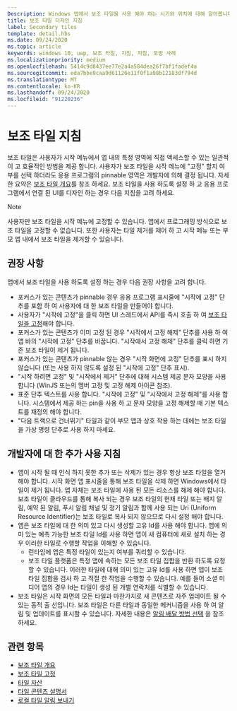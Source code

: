 ```yaml
---
Description: Windows 앱에서 보조 타일을 사용 해야 하는 시기와 위치에 대해 알아봅니다.
title: 보조 타일 디자인 지침
label: Secondary tiles
template: detail.hbs
ms.date: 09/24/2020
ms.topic: article
keywords: windows 10, uwp, 보조 타일, 지침, 지침, 모범 사례
ms.localizationpriority: medium
ms.openlocfilehash: 5414c9d8437ee77e2a4a584dea26f7bf1fadef4a
ms.sourcegitcommit: eda7bbe9caa9d61126e11f0f1a98b12183df794d
ms.translationtype: MT
ms.contentlocale: ko-KR
ms.lasthandoff: 09/24/2020
ms.locfileid: "91220236"
---
```

# <a name="secondary-tile-guidance"></a>보조 타일 지침


보조 타일은 사용자가 시작 메뉴에서 앱 내의 특정 영역에 직접 액세스할 수 있는 일관적이 고 효율적인 방법을 제공 합니다. 사용자가 보조 타일을 시작 메뉴에 "고정" 할지 여부를 선택 하더라도 응용 프로그램의 pinnable 영역은 개발자에 의해 결정 됩니다. 자세한 요약은 [보조 타일 개요](secondary-tiles.md)를 참조 하세요. 보조 타일을 사용 하도록 설정 하 고 응용 프로그램에서 연결 된 UI를 디자인 하는 경우 다음 지침을 고려 하세요.

> [!NOTE]
> 사용자만 보조 타일을 시작 메뉴에 고정할 수 있습니다. 앱에서 프로그래밍 방식으로 보조 타일을 고정할 수 없습니다. 또한 사용자는 타일 제거를 제어 하 고 시작 메뉴 또는 부모 앱 내에서 보조 타일을 제거할 수 있습니다.


## <a name="recommendations"></a>권장 사항

앱에서 보조 타일을 사용 하도록 설정 하는 경우 다음 권장 사항을 고려 합니다.

* 포커스가 있는 콘텐츠가 pinnable 경우 응용 프로그램 표시줄에 "시작에 고정" 단추를 포함 하 여 사용자에 대 한 보조 타일을 만들어야 합니다.
* 사용자가 "시작에 고정"을 클릭 하면 UI 스레드에서 API를 즉시 호출 하 여 [보조 타일을 고정](secondary-tiles-pinning.md)해야 합니다.
* 포커스가 있는 콘텐츠가 이미 고정 된 경우 "시작에서 고정 해제" 단추를 사용 하 여 앱 바의 "시작에 고정" 단추를 바꿉니다. "시작에서 고정 해제" 단추를 클릭 하면 기존 보조 타일이 제거 됩니다.
* 포커스가 있는 콘텐츠가 pinnable 않는 경우 "시작 화면에 고정" 단추를 표시 하지 않습니다 (또는 사용 하지 않도록 설정 된 "시작에 고정" 단추 표시).
* "시작 하려면 고정" 및 "시작에서 제거" 단추에 대해 시스템 제공 문자 모양을 사용 합니다 (WinJS 또는의 멤버 고정 및 고정 해제 아이콘 참조).
* 표준 단추 텍스트를 사용 합니다. "시작에 고정" 및 "시작에서 고정 해제"를 사용 합니다. 시스템에서 제공 하는 pin을 사용 하 고 문자 모양을 고정 해제할 때 기본 텍스트를 재정의 해야 합니다.
* "다음 트랙으로 건너뛰기" 타일과 같이 부모 앱과 상호 작용 하는 데에는 보조 타일을 가상 명령 단추로 사용 하지 마세요.


## <a name="additional-usage-guidance-for-devs"></a>개발자에 대 한 추가 사용 지침

* 앱이 시작 될 때 인식 하지 못한 추가 또는 삭제가 있는 경우 항상 보조 타일을 열거 해야 합니다. 시작 화면 앱 표시줄을 통해 보조 타일을 삭제 하면 Windows에서 타일이 제거 됩니다. 앱 자체는 보조 타일에 사용 된 모든 리소스를 해제 해야 합니다. 보조 타일이 클라우드를 통해 복사 되는 경우 보조 타일의 현재 타일 또는 배지 알림, 예약 된 알림, 푸시 알림 채널 및 정기 알림과 함께 사용 되는 Uri (Uniform Resource Identifier)는 보조 타일로 복사 되지 않으므로 다시 설정 해야 합니다.
* 앱은 보조 타일에 대 한 의미 있고 다시 생성할 고유 Id를 사용 해야 합니다. 앱에 의미 있는 예측 가능한 보조 타일 Id를 사용 하면 앱이 새 컴퓨터에 새로 설치 하는 경우 이러한 타일로 수행할 작업을 이해할 수 있습니다.
  * 런타임에 앱은 특정 타일이 있는지 여부를 쿼리할 수 있습니다.
  * 보조 타일 플랫폼은 특정 앱에 속하는 모든 보조 타일 집합을 반환 하도록 요청할 수 있습니다. 이러한 타일에 대해 의미 있는 고유 Id를 사용 하면 앱이 보조 타일 집합을 검사 하 고 적절 한 작업을 수행할 수 있습니다. 예를 들어 소셜 미디어 앱의 경우 Id는 타일이 생성 된 개별 연락처를 식별할 수 있습니다.
* 보조 타일은 시작 화면의 모든 타일과 마찬가지로 새 콘텐츠로 자주 업데이트 될 수 있는 동적 출 선입니다. 보조 타일은 다른 타일과 동일한 메커니즘을 사용 하 여 알림 및 업데이트를 표시할 수 있습니다. 자세한 내용은 [알림 배달 방법 선택](choosing-a-notification-delivery-method.md) 을 참조 하세요.


## <a name="related"></a>관련 항목

* [보조 타일 개요](secondary-tiles.md)
* [보조 타일 고정](secondary-tiles-pinning.md)
* [타일 자산](../../style/app-icons-and-logos.md)
* [타일 콘텐츠 설명서](create-adaptive-tiles.md)
* [로컬 타일 알림 보내기](sending-a-local-tile-notification.md)
